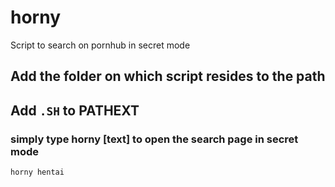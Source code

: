 # horny
Script to search on pornhub in secret mode

## Add the folder on which script resides to the path

## Add `.SH` to PATHEXT

### simply type horny <text>[text] to open the search page in secret mode
  ```
  horny hentai
  ```
